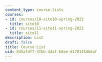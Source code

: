 ```yaml
---
content_type: course-lists
courses:
- id: courses/10-site10-spring-2022
  title: site10
- id: courses/11-site11-spring-2022
  title: site11
description: List
draft: false
title: Course List
uid: 845afdf7-3fbb-44af-b8ee-d178145db6af
---
```

